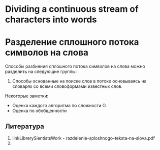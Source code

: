 # **Dividing a continuous stream of characters into words**

# **Разделение сплошного потока символов на слова**

Способы разбиения сплошного потока символов на слова можно разделить на следующие группы:

1. Способы основанные на поиске слов в потоке основываясь на словарях со всеми словоформами известных слов.


Некоторые заметки: 
* Оценка каждого алгоритма по сложности О.
* Оценка по обобщенности
## Литература

1. linkLibrerySientistsWork - razdelenie-sploshnogo-teksta-na-slova.pdf
2. 